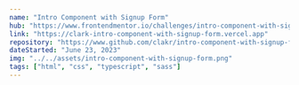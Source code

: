 ```yaml
---
name: "Intro Component with Signup Form"
hub: "https://www.frontendmentor.io/challenges/intro-component-with-signup-form-5cf91bd49edda32581d28fd1"
link: "https://clark-intro-component-with-signup-form.vercel.app"
repository: "https://www.github.com/clakr/intro-component-with-signup-form"
dateStarted: "June 23, 2023"
img: "../../assets/intro-component-with-signup-form.png"
tags: ["html", "css", "typescript", "sass"]
---
```


